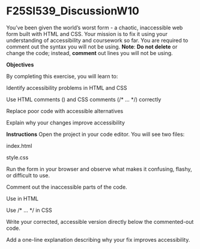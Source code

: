 # F25SI539_DiscussionW10

You’ve been given the world’s worst form - a chaotic, inaccessible web form built with HTML and CSS.
Your mission is to fix it using your understanding of accessibility and coursework so far. You are required to comment out the syntax you will not be using.
**Note**: **Do not delete** or change the code; instead, **comment** out lines you will not be using. 

**Objectives**

By completing this exercise, you will learn to:

Identify accessibility problems in HTML and CSS

Use HTML comments (<!-- ... -->) and CSS comments (/* ... */) correctly

Replace poor code with accessible alternatives

Explain why your changes improve accessibility

**Instructions**
Open the project in your code editor. You will see two files:

index.html

style.css

Run the form in your browser and observe what makes it confusing, flashy, or difficult to use.

Comment out the inaccessible parts of the code.

Use <!-- ... --> in HTML

Use /* ... */ in CSS

Write your corrected, accessible version directly below the commented-out code.

Add a one-line explanation describing why your fix improves accessibility.

